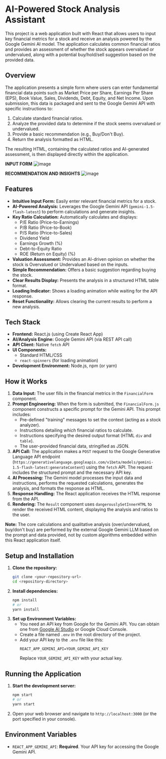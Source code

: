 # AI-Powered Stock Analysis Assistant

This project is a web application built with React that allows users to input key financial metrics for a stock and receive an analysis powered by the Google Gemini AI model. The application calculates common financial ratios and provides an assessment of whether the stock appears overvalued or undervalued, along with a potential buy/hold/sell suggestion based on the provided data.

## Overview

The application presents a simple form where users can enter fundamental financial data points such as Market Price per Share, Earnings Per Share (EPS), Book Value, Sales, Dividends, Debt, Equity, and Net Income. Upon submission, this data is packaged and sent to the Google Gemini API with specific instructions to:

1.  Calculate standard financial ratios.
2.  Analyze the provided data to determine if the stock seems overvalued or undervalued.
3.  Provide a basic recommendation (e.g., Buy/Don't Buy).
4.  Return the analysis formatted as HTML.

The resulting HTML, containing the calculated ratios and AI-generated assessment, is then displayed directly within the application.

**INPUT FORM**
![image](https://github.com/user-attachments/assets/7d2a921e-f49c-4bd7-938d-b20a1f70d131)

**RECOMMENDATION AND INSIGHTS**
![image](https://github.com/user-attachments/assets/23206f6a-46a1-461a-95cc-4ef82334f1fe)


## Features

*   **Intuitive Input Form:** Easily enter relevant financial metrics for a stock.
*   **AI-Powered Analysis:** Leverages the Google Gemini API (`gemini-1.5-flash-latest`) to perform calculations and generate insights.
*   **Key Ratio Calculation:** Automatically calculates and displays:
    *   P/E Ratio (Price-to-Earnings)
    *   P/B Ratio (Price-to-Book)
    *   P/S Ratio (Price-to-Sales)
    *   Dividend Yield
    *   Earnings Growth (%)
    *   Debt-to-Equity Ratio
    *   ROE (Return on Equity) (%)
*   **Valuation Assessment:** Provides an AI-driven opinion on whether the stock is Overvalued or Undervalued based on the inputs.
*   **Simple Recommendation:** Offers a basic suggestion regarding buying the stock.
*   **Clear Results Display:** Presents the analysis in a structured HTML table format.
*   **Loading Indicator:** Shows a loading animation while waiting for the API response.
*   **Reset Functionality:** Allows clearing the current results to perform a new analysis.

## Tech Stack

*   **Frontend:** React.js (using Create React App)
*   **AI/Analysis Engine:** Google Gemini API (via REST API call)
*   **API Client:** Native `fetch` API
*   **UI Components:**
    *   Standard HTML/CSS
    *   `react-spinners` (for loading animation)
*   **Development Environment:** Node.js, npm (or yarn)

## How it Works

1.  **Data Input:** The user fills in the financial metrics in the `FinancialForm` component.
2.  **Prompt Engineering:** When the form is submitted, the `FinancialForm.js` component constructs a specific prompt for the Gemini API. This prompt includes:
    *   Pre-defined "training" messages to set the context (acting as a stock analyzer).
    *   Instructions detailing *which* financial ratios to calculate.
    *   Instructions specifying the desired output format (HTML `div` and `table`).
    *   The user-provided financial data, stringified as JSON.
3.  **API Call:** The application makes a `POST` request to the Google Generative Language API endpoint (`https://generativelanguage.googleapis.com/v1beta/models/gemini-1.5-flash-latest:generateContent`) using the `fetch` API. The request includes the structured prompt and the necessary API key.
4.  **AI Processing:** The Gemini model processes the input data and instructions, performs the requested calculations, generates the analysis, and formats the response as HTML.
5.  **Response Handling:** The React application receives the HTML response from the API.
6.  **Rendering:** The `Result` component uses `dangerouslySetInnerHTML` to render the received HTML content, displaying the analysis and ratios to the user.

**Note:** The core calculations and qualitative analysis (over/undervalued, buy/don't buy) are performed by the external Google Gemini LLM based on the prompt and data provided, not by custom algorithms embedded within this React application itself.

## Setup and Installation

1.  **Clone the repository:**
    ```bash
    git clone <your-repository-url>
    cd <repository-directory>
    ```
2.  **Install dependencies:**
    ```bash
    npm install
    # or
    yarn install
    ```
3.  **Set up Environment Variables:**
    *   You need an API key from Google for the Gemini API. You can obtain one from [Google AI Studio](https://aistudio.google.com/app/apikey) or Google Cloud Console.
    *   Create a file named `.env` in the root directory of the project.
    *   Add your API key to the `.env` file like this:
        ```
        REACT_APP_GEMINI_API=YOUR_GEMINI_API_KEY
        ```
        Replace `YOUR_GEMINI_API_KEY` with your actual key.

## Running the Application

1.  **Start the development server:**
    ```bash
    npm start
    # or
    yarn start
    ```
2.  Open your web browser and navigate to `http://localhost:3000` (or the port specified in your console).

## Environment Variables

*   `REACT_APP_GEMINI_API`: **Required**. Your API key for accessing the Google Gemini API.
